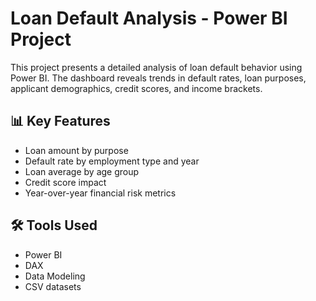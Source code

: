 # Loan Default Analysis - Power BI Project
This project presents a detailed analysis of loan default behavior using Power BI. The dashboard reveals trends in default rates, loan purposes, applicant demographics, credit scores, and income brackets.
## 📊 Key Features
- Loan amount by purpose
- Default rate by employment type and year
- Loan average by age group
- Credit score impact
- Year-over-year financial risk metrics
## 🛠 Tools Used
- Power BI
- DAX
- Data Modeling
- CSV datasets


